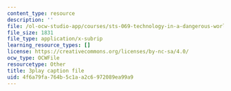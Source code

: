 ```yaml
---
content_type: resource
description: ''
file: /ol-ocw-studio-app/courses/sts-069-technology-in-a-dangerous-world-fall-2002/4f6a79fa764b5c1aa2c6972089ea99a9_X2GJVlLC8bc.vtt
file_size: 1831
file_type: application/x-subrip
learning_resource_types: []
license: https://creativecommons.org/licenses/by-nc-sa/4.0/
ocw_type: OCWFile
resourcetype: Other
title: 3play caption file
uid: 4f6a79fa-764b-5c1a-a2c6-972089ea99a9
---
```

